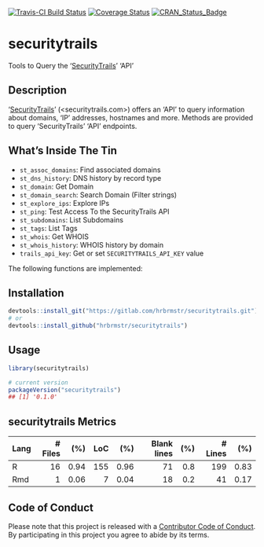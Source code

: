 
[![Travis-CI Build
Status](https://travis-ci.org/hrbrmstr/securitytrails.svg?branch=master)](https://travis-ci.org/hrbrmstr/securitytrails)
[![Coverage
Status](https://codecov.io/gh/hrbrmstr/securitytrails/branch/master/graph/badge.svg)](https://codecov.io/gh/hrbrmstr/securitytrails)
[![CRAN\_Status\_Badge](http://www.r-pkg.org/badges/version/securitytrails)](https://cran.r-project.org/package=securitytrails)

# securitytrails

Tools to Query the
‘[SecurityTrails](https://securitytrails.com/corp/api)’ ‘API’

## Description

‘[SecurityTrails](https://securitytrails.com/corp/api)’
(\<securitytrails.com\>) offers an ‘API’ to query information about
domains, ‘IP’ addresses, hostnames and more. Methods are provided to
query ‘SecurityTrails’ ‘API’ endpoints.

## What’s Inside The Tin

  - `st_assoc_domains`: Find associated domains
  - `st_dns_history`: DNS history by record type
  - `st_domain`: Get Domain
  - `st_domain_search`: Search Domain (Filter strings)
  - `st_explore_ips`: Explore IPs
  - `st_ping`: Test Access To the SecurityTrails API
  - `st_subdomains`: List Subdomains
  - `st_tags`: List Tags
  - `st_whois`: Get WHOIS
  - `st_whois_history`: WHOIS history by domain
  - `trails_api_key`: Get or set `SECURITYTRAILS_API_KEY` value

The following functions are implemented:

## Installation

``` r
devtools::install_git("https://gitlab.com/hrbrmstr/securitytrails.git")
# or
devtools::install_github("hrbrmstr/securitytrails")
```

## Usage

``` r
library(securitytrails)

# current version
packageVersion("securitytrails")
## [1] '0.1.0'
```

## securitytrails Metrics

| Lang | \# Files |  (%) | LoC |  (%) | Blank lines | (%) | \# Lines |  (%) |
| :--- | -------: | ---: | --: | ---: | ----------: | --: | -------: | ---: |
| R    |       16 | 0.94 | 155 | 0.96 |          71 | 0.8 |      199 | 0.83 |
| Rmd  |        1 | 0.06 |   7 | 0.04 |          18 | 0.2 |       41 | 0.17 |

## Code of Conduct

Please note that this project is released with a [Contributor Code of
Conduct](CONDUCT.md). By participating in this project you agree to
abide by its terms.
